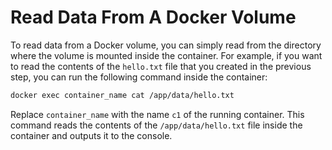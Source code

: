 # Read Data From A Docker Volume

To read data from a Docker volume, you can simply read from the directory where the volume is mounted inside the container. For example, if you want to read the contents of the `hello.txt` file that you created in the previous step, you can run the following command inside the container:

```bash
docker exec container_name cat /app/data/hello.txt
```

Replace `container_name` with the name `c1` of the running container. This command reads the contents of the `/app/data/hello.txt` file inside the container and outputs it to the console.

